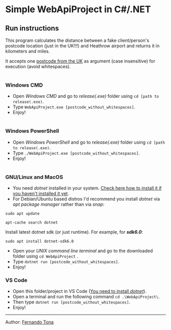 # **Simple WebApiProject in C#/.NET**
## Run instructions

This program calculates the distance between a fake client/person's postcode location (just in the UK!!!) and Heathrow airport and returns it in kilometers and miles.

It accepts one [postcode from the UK](https://ukpostcode.org/) as argument (case insensitive) for execution (avoid whitespaces).
<br></br>

### **Windows CMD**

- Open *Windows CMD* and go to *release(.exe)* folder using `cd [path to release(.exe)`.
- Type `WebApiProject.exe [postcode_without_whitespaces]`.
- Enjoy!
<br></br>

### **Windows PowerShell**

- Open *Windows PowerShell* and go to *release(.exe)* folder using `cd [path to release(.exe)`.
- Type `./WebApiProject.exe [postcode_without_whitespaces]`.
- Enjoy!
<br></br>

### **GNU/Linux and MacOS**

- You need *dotnet* installed in your system. [Check here how to install it if you haven't installed it yet](https://docs.microsoft.com/en-us/dotnet/core/install/linux-ubuntu).
- For Debian/Ubuntu based distros I'd recommend you install *dotnet* via *apt package manager* rather than via *snap*:

`sudo apt update`

`apt-cache search dotnet`

Install latest dotnet sdk (or just runtime). For example, for ***sdk6.0***:

`sudo apt install dotnet-sdk6.0`

- Open your *UNIX command line terminal* and go to the downloaded folder using `cd WebApiProject` .
- Type `dotnet run [postcode_without_whitespaces]`.
- Enjoy!

### **VS Code**

- Open this folder/project in VS Code ([You need to install *dotnet*](https://docs.microsoft.com/en-us/dotnet/core/install/)).
- Open a terminal and run the following command `cd .\WebApiProject\`.
- Then type `dotnet run [postcode_without_whitespaces]`.
- Enjoy!

___
Author: [Fernando Tona](https://www.linkedin.com/in/fernandotona/)
